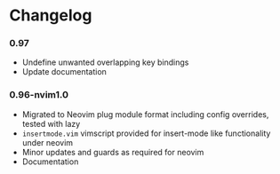 # Changelog

### 0.97

* Undefine unwanted overlapping key bindings
* Update documentation

### 0.96-nvim1.0

* Migrated to Neovim plug module format including config overrides, tested with lazy
* `insertmode.vim` vimscript provided for insert-mode like functionality under neovim
* Minor updates and guards as required for neovim
* Documentation

